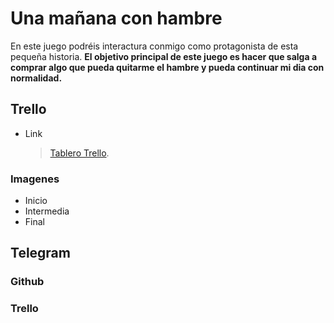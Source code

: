 # Una mañana con hambre

En este juego podréis interactura conmigo como protagonista de esta pequeña historia. **El objetivo principal de este juego es hacer que salga a comprar algo que pueda quitarme el hambre y pueda continuar mi dia con normalidad.**


## Trello
- Link
	> [Tablero Trello](https://trello.com/b/sQ6hZriy/proyecto-individual).

### Imagenes
- Inicio
- Intermedia
- Final
## Telegram
### Github
### Trello
